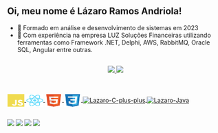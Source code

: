 ## Oi, meu nome é Lázaro Ramos Andriola!

- 📜 Formado em análise e desenvolvimento de sistemas em 2023
- 📜 Com experiência na empresa LUZ Soluções Financeiras utilizando ferramentas como Framework .NET, Delphi, AWS, RabbitMQ, Oracle SQL, Angular entre outras.
##

<div align="center">
  <a href="https://github.com/lazaroor">
  <img height="150em" src="https://github-readme-stats.vercel.app/api?username=lazaroor&show_icons=true&theme=dark&include_all_commits=true&count_private=true"/>
  <img height="150em" src="https://github-readme-stats.vercel.app/api/top-langs/?username=lazaroor&layout=compact&langs_count=7&theme=dark"/>
</div>
  
##
  
<div style="display: inline_block"><br>
  <img align="center" alt="Lazaro-Js" height="30" width="40" src="https://raw.githubusercontent.com/devicons/devicon/master/icons/javascript/javascript-plain.svg">
  <img align="center" alt="Lazaro-React" height="30" width="40" src="https://raw.githubusercontent.com/devicons/devicon/master/icons/react/react-original.svg">
  <img align="center" alt="Lazaro-HTML" height="30" width="40" src="https://raw.githubusercontent.com/devicons/devicon/master/icons/html5/html5-original.svg">
  <img align="center" alt="Lazaro-CSS" height="30" width="40" src="https://raw.githubusercontent.com/devicons/devicon/master/icons/css3/css3-original.svg">
  <img align="center" alt="Lazaro-C-plus-plus" height="30" width="40" src="https://cdn.jsdelivr.net/gh/devicons/devicon/icons/cplusplus/cplusplus-original.svg">
  <img align="center" alt="Lazaro-Java" heigth="30" width="40" src="https://cdn.jsdelivr.net/gh/devicons/devicon/icons/java/java-original.svg">
</div>
  
##

<div>
  <a href = "mailto:lazaroandriola@gmail.com"><img src="https://img.shields.io/badge/-Gmail-%23333?style=for-the-badge&logo=gmail&logoColor=white" target="_blank"></a>
  <a href="https://www.linkedin.com/in/lazaror" target="_blank"><img src="https://img.shields.io/badge/-LinkedIn-%230077B5?style=for-the-badge&logo=linkedin&logoColor=white" target="_blank"></a>
  <a href="https://twitter.com/lazaroaloi"><img src="https://img.shields.io/badge/Twitter-1DA1F2?style=for-the-badge&logo=twitter&logoColor=white"></a>
  <a href="https://instagram.com/lazaroandriola" target="_blank"><img src="https://img.shields.io/badge/-Instagram-%23E4405F?style=for-the-badge&logo=instagram&logoColor=white" target="_blank"></a>
</div>
